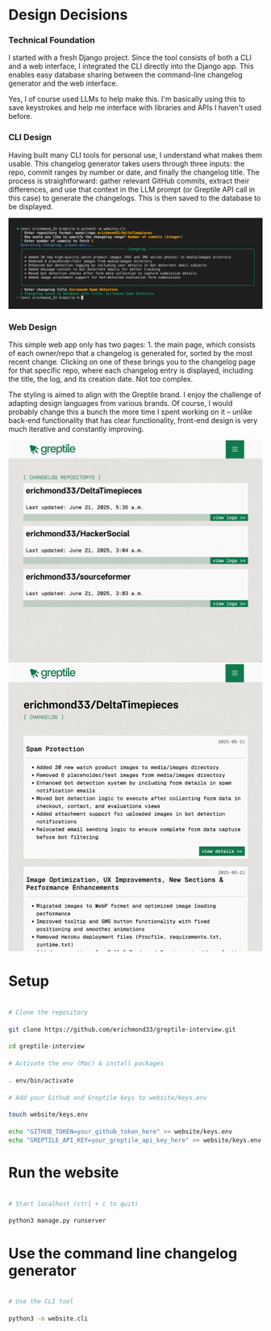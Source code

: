 # Design Decisions

### Technical Foundation

I started with a fresh Django project. Since the tool consists of both a CLI and a web interface, I integrated the CLI directly into the Django app. This enables easy database sharing between the command-line changelog generator and the web interface.

Yes, I of course used LLMs to help make this. I'm basically using this to save keystrokes and help me interface with libraries and APIs I haven't used before.

### CLI Design

Having built many CLI tools for personal use, I understand what makes them usable. This changelog generator takes users through three inputs: the repo, commit ranges by number or date, and finally the changelog title. The process is straightforward: gather relevant GitHub commits, extract their differences, and use that context in the LLM prompt (or Greptile API call in this case) to generate the changelogs. This is then saved to the database to be displayed.

![Screenshot of the application interface](img1.jpg)

### Web Design

This simple web app only has two pages: 1. the main page, which consists of each owner/repo that a changelog is generated for, sorted by the most recent change. Clicking on one of these brings you to the changelog page for that specific repo, where each changelog entry is displayed, including the title, the log, and its creation date. Not too complex.

The styling is aimed to align with the Greptile brand. I enjoy the challenge of adapting design languages from various brands. Of course, I would probably change this a bunch the more time I spent working on it – unlike back-end functionality that has clear functionality, front-end design is very much iterative and constantly improving.

![](img2.jpg)
![](img3.jpg)

# Setup

```zsh

# Clone the repository

git clone https://github.com/erichmond33/greptile-interview.git

cd greptile-interview

# Activate the env (Mac) & install packages

. env/bin/activate

# Add your Github and Greptile keys to website/keys.env

touch website/keys.env

echo "GITHUB_TOKEN=your_github_token_here" >> website/keys.env
echo "GREPTILE_API_KEY=your_greptile_api_key_here" >> website/keys.env

```

# Run the website

```zsh

# Start localhost (ctrl + c to quit)

python3 manage.py runserver

```

# Use the command line changelog generator

```zsh

# Use the CLI tool

python3 -m website.cli

```